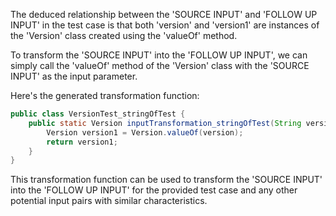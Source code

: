 The deduced relationship between the 'SOURCE INPUT' and 'FOLLOW UP INPUT' in the test case is that both 'version' and 'version1' are instances of the 'Version' class created using the 'valueOf' method.

To transform the 'SOURCE INPUT' into the 'FOLLOW UP INPUT', we can simply call the 'valueOf' method of the 'Version' class with the 'SOURCE INPUT' as the input parameter.

Here's the generated transformation function:

```java
public class VersionTest_stringOfTest {
    public static Version inputTransformation_stringOfTest(String version)  {
        Version version1 = Version.valueOf(version);
        return version1;
    }
}
```

This transformation function can be used to transform the 'SOURCE INPUT' into the 'FOLLOW UP INPUT' for the provided test case and any other potential input pairs with similar characteristics.